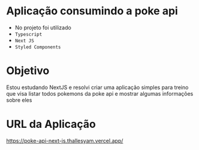 # Aplicação consumindo a poke api

- No projeto foi utilizado
 - `Typescript`
 - `Next JS`
 - `Styled Components`

# Objetivo

Estou estudando NextJS e resolvi criar uma 
aplicação simples para treino que visa listar todos pokemons 
da poke api e mostrar algumas informações sobre eles

# URL da Aplicação

https://poke-api-next-js.thallesyam.vercel.app/
